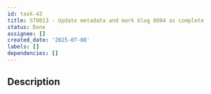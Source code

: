 ```yaml
---
id: task-43
title: ST0013 - Update metadata and mark blog 0004 as complete
status: Done
assignee: []
created_date: '2025-07-08'
labels: []
dependencies: []
---
```


## Description
